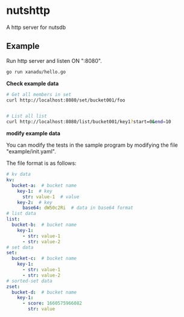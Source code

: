 # nutshttp

A http server for nutsdb

## Example

Run http server and listen ON ":8080".

```bash
go run xanadu/hello.go
```

**Check example data**

```bash
# Get all members in set
curl http://localhost:8080/set/bucket001/foo


# List all list
curl http://localhost:8080/list/bucket001/key1?start=0&end=10
```

**modify example data**

You can modify the tests in the sample program by modifying the file "example/init.yaml".

The file format is as follows:

```yaml
# kv data
kv:
  bucket-a:  # bucket name
    key-1:  # key
      str: value-1  # value
    key-2:  # key
      base64: dW50c2Ri  # data in base64 format
# list data
list:
  bucket-b:  # bucket name
    key-1:
      - str: value-1
      - str: value-2
# set data
set:
  bucket-c:  # bucket name
    key-1:
      - str: value-1
      - str: value-2
# sorted-set data
zset:
  bucket-d:  # bucket name
    key-1:
      - score: 1660575966082
        str: value

```
